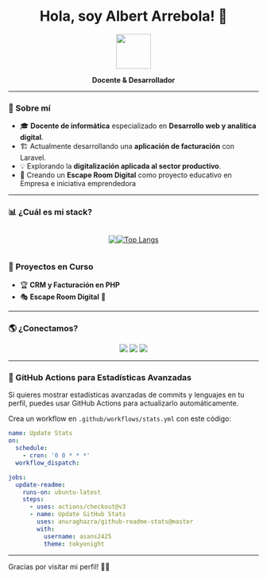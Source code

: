 <h1 align="center">Hola, soy Albert Arrebola! 👋</h1>

<div align="center">
  <img src="https://github.com/user-attachments/assets/a40c9f9c-4e93-41d4-b8a5-e50ecf4fc7a8" width="70px"/>
  <p align="center">
    <strong>Docente & Desarrollador</strong>
  </p>
</div>

---

### 🚀 Sobre mí
- 🎓 **Docente de informática** especializado en **Desarrollo web y analítica digital**.
- 🏗️ Actualmente desarrollando una **aplicación de facturación** con Laravel.
- 💡 Explorando la **digitalización aplicada al sector productivo**.
- 🔭 Creando un **Escape Room Digital** como proyecto educativo en Empresa e iniciativa emprendedora
---

### 📊 ¿Cuál es mi stack?
<div style="display:flex; justify-content:center">

<p>
  <img src="https://skillicons.dev/icons?i=html,css,js,php,mysql,git,github,vscode"/>
</p> 
    
[![Top Langs](https://github-readme-stats.vercel.app/api/top-langs/?username=asans2425&layout=compact&theme=tokyonight)](https://github.com/Albert-Arrebola)
  
</div>

### 🚀 Proyectos en Curso
- 🏆 **CRM y Facturación en PHP** 
- 🎭 **Escape Room Digital** 🔐

---

### 🌎 ¿Conectamos?
<p align="center">
  <a href="https://linkedin.com/in/albertarrebola8"><img src="https://img.shields.io/badge/-LinkedIn-blue?style=flat-square&logo=linkedin"></a>
  <a href="mailto:asans@fpllefia.com"><img src="https://img.shields.io/badge/-Email-red?style=flat-square&logo=gmail"></a>
  <a href="https://github.com/asans2425"><img src="https://img.shields.io/github/followers/asans2425?label=Follow&style=social"></a>
</p>

---

### 🚀 GitHub Actions para Estadísticas Avanzadas
Si quieres mostrar estadísticas avanzadas de commits y lenguajes en tu perfil, puedes usar GitHub Actions para actualizarlo automáticamente. 

Crea un workflow en `.github/workflows/stats.yml` con este código:

```yml
name: Update Stats
on:
  schedule:
    - cron: '0 0 * * *'
  workflow_dispatch:

jobs:
  update-readme:
    runs-on: ubuntu-latest
    steps:
      - uses: actions/checkout@v3
      - name: Update GitHub Stats
        uses: anuraghazra/github-readme-stats@master
        with:
          username: asans2425
          theme: tokyonight
```
---

Gracias por visitar mi perfil! 🚀✨
